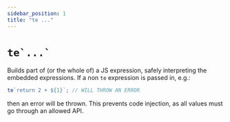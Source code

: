 ```yaml
---
sidebar_position: 1
title: "te ..."
---
```


# `` te`...` ``

Builds part of (or the whole of) a JS expression, safely interpreting the
embedded expressions. If a non `te` expression is passed in, e.g.:

```js
te`return 2 + ${1}`; // WILL THROW AN ERROR
```

then an error will be thrown. This prevents code injection, as all values must
go through an allowed API.
